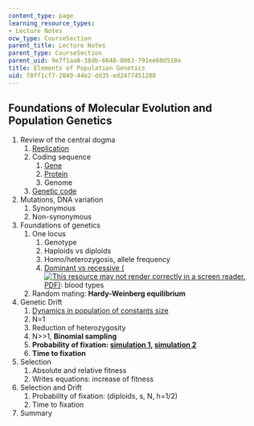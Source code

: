```yaml
---
content_type: page
learning_resource_types:
- Lecture Notes
ocw_type: CourseSection
parent_title: Lecture Notes
parent_type: CourseSection
parent_uid: 9e7f1aa8-38db-6648-8063-791ee60d518e
title: Elements of Population Genetics
uid: f8ff1cf7-2849-44e2-dd35-ed2477451208
---
```


Foundations of Molecular Evolution and Population Genetics
----------------------------------------------------------

1.  Review of the central dogma
    1.  [Replication](http://web.mit.edu/8.592/www/lectures/lec2/DNAreplicationModes.png)
    2.  Coding sequence
        1.  [Gene](http://www.ncbi.nlm.nih.gov/entrez/viewer.fcgi?db=nucleotide&qty=1&c_start=1&list_uids=L48217.1&uids=&dopt=fasta&dispmax=5&sendto=&fmt_mask=0&from=begin&to=end&extrafeatpresent=1&ef_CDD=8&ef_MGC=16&ef_HPRD=32&ef_STS=64&ef_tRNA=128&ef_microRNA=256)
        2.  [Protein](http://www.ncbi.nlm.nih.gov/entrez/viewer.fcgi?db=protein&qty=1&c_start=1&list_uids=4504349&itemID=5&dopt=fasta)
        3.  Genome
    3.  [Genetic code](http://en.wikipedia.org/wiki/Genetic_code)
2.  Mutations, DNA variation
    1.  Synonymous
    2.  Non-synonymous
3.  Foundations of genetics
    1.  One locus
        1.  Genotype
        2.  Haploids vs diploids
        3.  Homo/heterozygosis, allele frequency
        4.  [Dominant vs recessive (![This resource may not render correctly in a screen reader.](/images/inacessible.gif)PDF)](http://education.sdsc.edu/download/enrich/mendelian_traits.pdf): blood types
    2.  Random mating: **Hardy-Weinberg equilibrium**
4.  Genetic Drift
    1.  [Dynamics in population of constants size](http://www.biology.arizona.edu/evolution/act/drift/dna_phenotype.html)
    2.  N=1
    3.  Reduction of heterozygosity
    4.  N>>1, **Binomial sampling**
    5.  **Probability of fixation: [simulation 1](http://www.biology.arizona.edu/evolution/act/drift/frame.html), [simulation 2](http://www.nyu.edu/projects/fitch/courses/evolution/html/genetic_drift.html#Simulations)**
    6.  **Time to fixation**
5.  Selection
    1.  Absolute and relative fitness
    2.  Writes equations: increase of fitness
6.  Selection and Drift
    1.  Probability of fixation: (diploids, s, N, h=1/2)
    2.  Time to fixation
7.  Summary